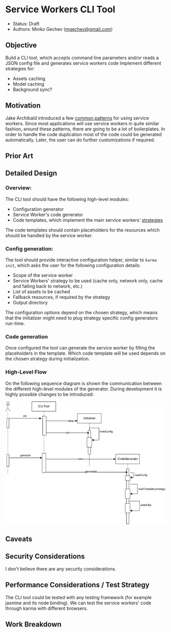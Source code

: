# Service Workers CLI Tool
* Status: Draft
* Authors: Minko Gechev (mgechev@gmail.com)

## Objective
Build a CLI tool, which accepts command line parameters and/or reads a JSON config file and generates service workers code
Implement different strategies for:
* Assets caching
* Model caching
* Background sync?

## Motivation
Jake Archibald introduced a few [common patterns](http://jakearchibald.com/2014/offline-cookbook/) for using service workers. Since most applications will use service workers in quite similar fashion, around these patterns, there are going to be a lot of boilerplates. In order to handle the code duplication most of the code could be generated automatically. Later, the user can do further customizations if required.

## Prior Art

## Detailed Design
### Overview:
The CLI tool should have the following high-level modules:
* Configuration generator
* Service Worker's code generator
* Code templates, which implement the main service workers' [strategies](http://jakearchibald.com/2014/offline-cookbook/)

The code templates should contain placeholders for the resources which should be handled by the service worker.

### Config generation:
The tool should provide interactive configuration helper, similar to `karma init`, which asks the user for the following configuration details:
* Scope of the service worker
* Service Workers' strategy to be used (cache only, network only, cache and falling back to network, etc.)
* List of assets to be cached
* Fallback resources, if required by the strategy
* Output directory

The configuration options depend on the chosen strategy, which means that the initializer might need to plug strategy specific config generators run-time.

### Code generation
Once configured the tool can generate the service worker by filling the placeholders in the template. Which code template will be used depends on the chosen strategy during initialization.

### High-Level Flow

On the following sequence diagram is shown the communication between the different high-level modules of the generator. During development it is highly possible changes to be introduced:

![](/assets/sw-high-level.png)

## Caveats

## Security Considerations
I don't believe there are any security considerations.

## Performance Considerations / Test Strategy
The CLI tool could be tested with any testing framework (for example jasmine and its node binding).
We can test the service workers' code through karma with different browsers.

## Work Breakdown